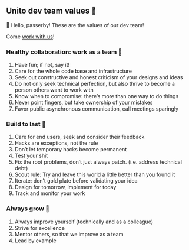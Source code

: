 ## Unito dev team values 💖

🎉 Hello, passerby! These are the values of our dev team!

Come [work with us](https://unito.io/careers/)!

### Healthy collaboration: work as a team 🤝

1. Have fun; if not, say it!
2. Care for the whole code base and infrastructure
3. Seek out constructive and honest criticism of your designs and ideas
4. Do not only seek technical perfection, but also thrive to become a person others want to work with
5. Know when to compromise: there’s more than one way to do things
6. Never point fingers, but take ownership of your mistakes
7. Favor public asynchronous communication, call meetings sparingly

### Build to last 💪

1. Care for end users, seek and consider their feedback
2. Hacks are exceptions, not the rule
3. Don’t let temporary hacks become permanent
4. Test your shit
5. Fix the root problems, don’t just always patch. (i.e. address technical debt)
6. Scout rule: Try and leave this world a little better than you found it
7. Iterate: don’t gold plate before validating your idea
8. Design for tomorrow, implement for today
9. Track and monitor your work

### Always grow 🌄

1. Always improve yourself (technically and as a colleague)
2. Strive for excellence
3. Mentor others, so that we improve as a team
4. Lead by example
